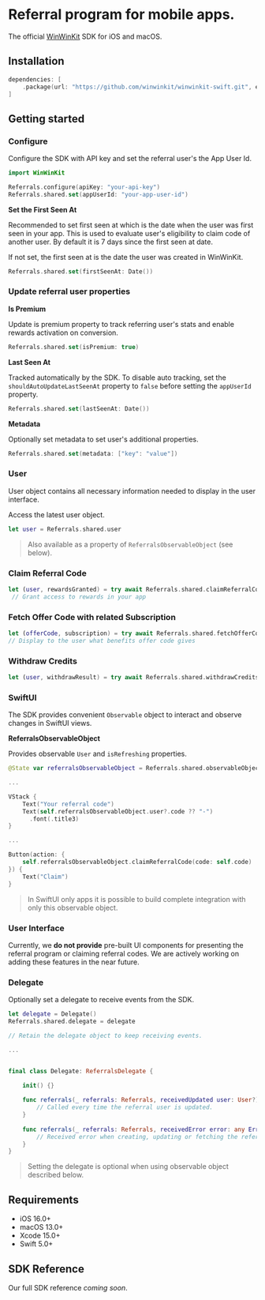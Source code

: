 # Referral program for mobile apps.

The official [WinWinKit](https://winwinkit.com) SDK for iOS and macOS.

## Installation

```swift
dependencies: [
    .package(url: "https://github.com/winwinkit/winwinkit-swift.git", exact: "0.2.0")
]
```

## Getting started

### Configure

Configure the SDK with API key and set the referral user's the App User Id.

```swift
import WinWinKit

Referrals.configure(apiKey: "your-api-key")
Referrals.shared.set(appUserId: "your-app-user-id")
```

**Set the First Seen At**

Recommended to set first seen at which is the date when the user was first seen in your app.
This is used to evaluate user's eligibility to claim code of another user. By default it is 7 days since the first seen at date. 

If not set, the first seen at is the date the user was created in WinWinKit.

```swift
Referrals.shared.set(firstSeenAt: Date())
```

### Update referral user properties

**Is Premium**

Update is premium property to track referring user's stats and enable rewards activation on conversion.

```swift
Referrals.shared.set(isPremium: true)
```

**Last Seen At**

Tracked automatically by the SDK. To disable auto tracking, set the `shouldAutoUpdateLastSeenAt` property to `false` before setting the `appUserId` property.

```swift
Referrals.shared.set(lastSeenAt: Date())
```

**Metadata**

Optionally set metadata to set user's additional properties.

```swift
Referrals.shared.set(metadata: ["key": "value"])
```

### User

User object contains all necessary information needed to display in the user interface.

Access the latest user object.

```swift
let user = Referrals.shared.user
```

> Also available as a property of `ReferralsObservableObject` (see below).

### Claim Referral Code

```swift
let (user, rewardsGranted) = try await Referrals.shared.claimReferralCode(code: "XYZ123")
 // Grant access to rewards in your app
```

### Fetch Offer Code with related Subscription

```swift
let (offerCode, subscription) = try await Referrals.shared.fetchOfferCode(offerCodeId: "1234-5678")
// Display to the user what benefits offer code gives
```

### Withdraw Credits
```swift
let (user, withdrawResult) = try await Referrals.shared.withdrawCredits(key: "extra-levels", amount: 5)
```

### SwiftUI

The SDK provides convenient `Observable` object to interact and observe changes in SwiftUI views.

**ReferralsObservableObject**

Provides observable `User` and `isRefreshing` properties.

```swift
@State var referralsObservableObject = Referrals.shared.observableObject

...

VStack {
    Text("Your referral code")
    Text(self.referralsObservableObject.user?.code ?? "-")
      .font(.title3)
}

...

Button(action: {
    self.referralsObservableObject.claimReferralCode(code: self.code)
}) {
    Text("Claim")
}
```

> In SwiftUI only apps it is possible to build complete integration with only this observable object.

### User Interface

Currently, we **do not provide** pre-built UI components for presenting the referral program or claiming referral codes. We are actively working on adding these features in the near future.

### Delegate

Optionally set a delegate to receive events from the SDK.

```swift
let delegate = Delegate()
Referrals.shared.delegate = delegate

// Retain the delegate object to keep receiving events.

...


final class Delegate: ReferralsDelegate {
    
    init() {}

    func referrals(_ referrals: Referrals, receivedUpdated user: User?) {
        // Called every time the referral user is updated.
    }
    
    func referrals(_ referrals: Referrals, receivedError error: any Error) {
        // Received error when creating, updating or fetching the referral user.
    }
}

```

> Setting the delegate is optional when using observable object described below.

## Requirements

- iOS 16.0+
- macOS 13.0+
- Xcode 15.0+
- Swift 5.0+

## SDK Reference

Our full SDK reference _coming soon_.
